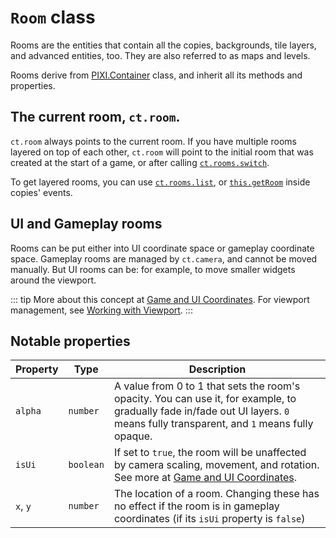 # `Room` class

Rooms are the entities that contain all the copies, backgrounds, tile layers, and advanced entities, too. They are also referred to as maps and levels.

Rooms derive from [PIXI.Container](https://pixijs.download/release/docs/PIXI.Container.html) class, and inherit all its methods and properties.

## The current room, `ct.room`.

`ct.room` always points to the current room. If you have multiple rooms layered on top of each other, `ct.room` will point to the initial room that was created at the start of a game, or after calling [`ct.rooms.switch`](ct.rooms.html#ct-rooms-switch-newroomname).

To get layered rooms, you can use [`ct.rooms.list`](ct.rooms.html#ct-rooms-list-roomname), or [`this.getRoom`](Copy.html#copy-getroom) inside copies' events.

## UI and Gameplay rooms

Rooms can be put either into UI coordinate space or gameplay coordinate space. Gameplay rooms are managed by `ct.camera`, and cannot be moved manually. But UI rooms can be: for example, to move smaller widgets around the viewport.

::: tip
More about this concept at [Game and UI Coordinates](tips-n-tricks/game-and-ui-coordinates.html). For viewport management, see [Working with Viewport](tips-n-tricks/viewport-management.html).
:::

## Notable properties

|Property | Type | Description|
|-|-|-|
|`alpha` | `number` | A value from 0 to 1 that sets the room's opacity. You can use it, for example, to gradually fade in/fade out UI layers. `0` means fully transparent, and `1` means fully opaque.|
|`isUi` | `boolean` | If set to `true`, the room will be unaffected by camera scaling, movement, and rotation. See more at [Game and UI Coordinates](tips-n-tricks/game-and-ui-coordinates.html).|
|`x`, `y` | `number` | The location of a room. Changing these has no effect if the room is in gameplay coordinates (if its `isUi` property is `false`)|

